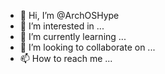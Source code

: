 - 👋 Hi, I’m @ArchOSHype
- 👀 I’m interested in ...
- 🌱 I’m currently learning ...
- 💞️ I’m looking to collaborate on ...
- 📫 How to reach me ...

<!---
ArchOSHype/ArchOSHype is a ✨ special ✨ repository because its `README.md` (this file) appears on your GitHub profile.
You can click the Preview link to take a look at your changes.
--->
